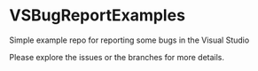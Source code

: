 # VSBugReportExamples
Simple example repo for reporting some bugs in the Visual Studio

Please explore the issues or the branches for more details.
